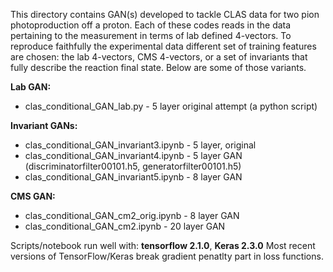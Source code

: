 This directory contains GAN(s) developed to tackle CLAS data for two pion photoproduction off a proton.
Each of these codes reads in the data pertaining to the measurement in terms of lab defined 4-vectors.
To reproduce faithfully the experimental data different set of training features are chosen: the lab 4-vectors,
CMS 4-vectors, or a set of invariants that fully describe the reaction final state. Below are some of those variants.

**Lab GAN:**
- clas_conditional_GAN_lab.py - 5 layer original attempt (a python script)

**Invariant GANs:**
- clas_conditional_GAN_invariant3.ipynb - 5 layer, original
- clas_conditional_GAN_invariant4.ipynb - 5 layer GAN (discriminatorfilter00101.h5, generatorfilter00101.h5)
- clas_conditional_GAN_invariant5.ipynb - 8 layer GAN

**CMS GAN:**
- clas_conditional_GAN_cm2_orig.ipynb - 8 layer GAN
- clas_conditional_GAN_cm2.ipynb - 20 layer GAN 

Scripts/notebook run well with:
**tensorflow 2.1.0**,
**Keras 2.3.0**
Most recent versions of TensorFlow/Keras break gradient penatlty part in loss functions.

